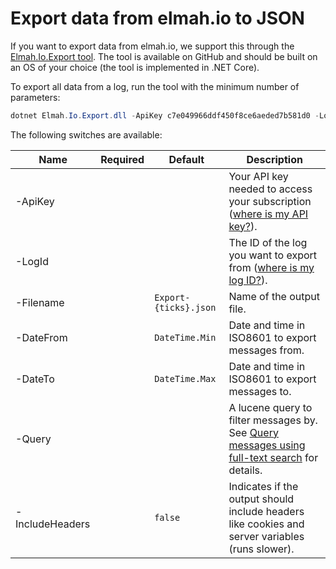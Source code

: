 # Export data from elmah.io to JSON

If you want to export data from elmah.io, we support this through the <a href="https://github.com/elmahio/Elmah.Io.Exporter" target="_blank" rel="noopener noreferrer">Elmah.Io.Export tool</a>. The tool is available on GitHub and should be built on an OS of your choice (the tool is implemented in .NET Core).

To export all data from a log, run the tool with the minimum number of parameters:

```powershell
dotnet Elmah.Io.Export.dll -ApiKey c7e049966ddf450f8ce6aeded7b581d0 -LogId 9f01ca78-174a-4a96-9f84-a336917a9deb
```

The following switches are available:

|Name|Required|Default|Description|
|-|-|-|-|
|-ApiKey|<span class="fa fa-check"></span>||Your API key needed to access your subscription ([where is my API key?](https://docs.elmah.io/where-is-my-api-key/)).|
|-LogId|<span class="fa fa-check"></span>||The ID of the log you want to export from ([where is my log ID?](https://docs.elmah.io/where-is-my-log-id/)).|
|-Filename||`Export-{ticks}.json`|Name of the output file.|
|-DateFrom||`DateTime.Min`|Date and time in ISO8601 to export messages from.|
|-DateTo||`DateTime.Max`|Date and time in ISO8601 to export messages to.|
|-Query|||A lucene query to filter messages by. See [Query messages using full-text search](https://docs.elmah.io/query-messages-using-full-text-search/) for details.|
|-IncludeHeaders||`false`|Indicates if the output should include headers like cookies and server variables (runs slower).|